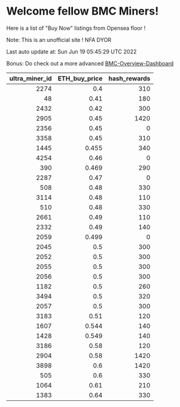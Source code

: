 # Welcome fellow BMC Miners!
Here is a list of "Buy Now" listings from Opensea floor !

Note: This is an unofficial site ! NFA DYOR

Last auto update at: Sun Jun 19 05:45:29 UTC 2022

Bonus: Do check out a more advanced [BMC-Overview-Dashboard](https://dune.com/defifunk/BMC-Overview-Dashboard)


|   ultra_miner_id |   ETH_buy_price |   hash_rewards |
|-----------------:|----------------:|---------------:|
|             2274 |           0.4   |            310 |
|               48 |           0.41  |            180 |
|             2432 |           0.42  |            300 |
|             2905 |           0.45  |           1420 |
|             2356 |           0.45  |              0 |
|             3358 |           0.45  |            310 |
|             1445 |           0.455 |            340 |
|             4254 |           0.46  |              0 |
|              390 |           0.469 |            290 |
|             2287 |           0.47  |              0 |
|              508 |           0.48  |            330 |
|             3114 |           0.48  |            110 |
|              510 |           0.48  |            330 |
|             2661 |           0.49  |            110 |
|             2332 |           0.49  |            140 |
|             2059 |           0.499 |              0 |
|             2045 |           0.5   |            300 |
|             2052 |           0.5   |            300 |
|             2055 |           0.5   |            300 |
|             2056 |           0.5   |            300 |
|             1182 |           0.5   |            260 |
|             3494 |           0.5   |            320 |
|             2057 |           0.5   |            300 |
|             3183 |           0.51  |            120 |
|             1607 |           0.544 |            140 |
|             1428 |           0.549 |            140 |
|             3186 |           0.58  |            120 |
|             2904 |           0.58  |           1420 |
|             3898 |           0.6   |           1420 |
|              505 |           0.6   |            330 |
|             1064 |           0.61  |            210 |
|             1383 |           0.64  |            330 |